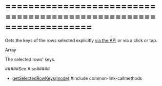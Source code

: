 ===================================================================
===================================================================

<!--shortDescription-->
Gets the keys of the rows selected explicitly [via the API](/Documentation/Guide/Widgets/TreeList/Selection/#API/Initial_and_Runtime_Selection) or via a click or tap.
<!--/shortDescription-->

<!--returnType-->Array<any><!--/returnType-->
<!--returnDescription-->
The selected rows' keys.
<!--/returnDescription-->

<!--fullDescription-->
#####See Also#####
- [getSelectedRowKeys(mode)](/Documentation/ApiReference/UI_Widgets/dxTreeList/Methods/#getSelectedRowKeysmode)
#include common-link-callmethods
<!--/fullDescription-->